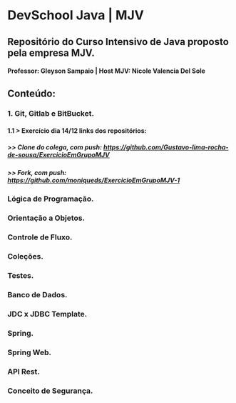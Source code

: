 # DevSchool Java | MJV
## Repositório do Curso Intensivo de Java proposto pela empresa MJV.
#### Professor: Gleyson Sampaio | Host MJV: Nicole Valencia Del Sole

## Conteúdo:

### 1. Git, Gitlab e BitBucket.
#### 1.1 > Exercício dia 14/12 links dos repositórios: 
##### >> Clone do colega, com push: https://github.com/Gustavo-lima-rocha-de-sousa/ExercicioEmGrupoMJV 
##### >> Fork, com push: https://github.com/moniqueds/ExercicioEmGrupoMJV-1

### Lógica de Programação.

### Orientação a Objetos.

### Controle de Fluxo.

### Coleções.

### Testes.

### Banco de Dados.

### JDC x JDBC Template.

### Spring.

### Spring Web.

### API Rest.

### Conceito de Segurança.
